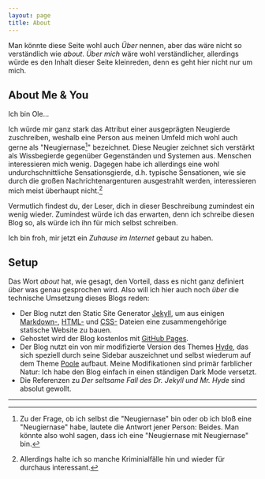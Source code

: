 ```yaml
---
layout: page
title: About
---
```


<div class="message">
  Man könnte diese Seite wohl auch <i>Über</i> nennen, aber das wäre nicht so verständlich wie <i>about</i>. <i>Über mich</i> wäre wohl verständlicher, allerdings würde es den Inhalt dieser Seite kleinreden, denn es geht hier nicht nur um mich.
</div>

## About Me & You

Ich bin Ole...

Ich würde mir ganz stark das Attribut einer ausgeprägten Neugierde zuschreiben, weshalb eine Person aus meinen Umfeld mich wohl auch gerne als "Neugiernase[^1]" bezeichnet. Diese Neugier zeichnet sich verstärkt als Wissbegierde gegenüber Gegenständen und Systemen aus. Menschen interessieren mich wenig. Dagegen habe ich allerdings eine wohl undurchschnittliche Sensationsgierde, d.h. typische Sensationen, wie sie durch die großen Nachrichtenargenturen ausgestrahlt werden, interessieren mich meist überhaupt nicht.[^2]

Vermutlich findest du, der Leser, dich in dieser Beschreibung zumindest ein wenig wieder. Zumindest würde ich das erwarten, denn ich schreibe diesen Blog so, als würde ich ihn für mich selbst schreiben. 

Ich bin froh, mir jetzt ein *Zuhause im Internet* gebaut zu haben.

## Setup

Das Wort *about* hat, wie gesagt, den Vorteil, dass es nicht ganz definiert *über* was genau gesprochen wird. Also will ich hier auch noch *über* die technische Umsetzung dieses Blogs reden:

- Der Blog nutzt den Static Site Generator [Jekyll](https://jekyllrb.com/), um aus einigen [Markdown-](https://de.wikipedia.org/wiki/Markdown), [HTML-](https://de.wikipedia.org/wiki/Hypertext_Markup_Language) und [CSS-](https://de.wikipedia.org/wiki/Cascading_Style_Sheets) Dateien eine zusammengehörige statische Website zu bauen.
- Gehostet wird der Blog kostenlos mit [GitHub Pages](https://pages.github.com/).
- Der Blog nutzt ein von mir modifizierte Version des Themes [Hyde](https://hyde.getpoole.com/), das sich speziell durch seine Sidebar auszeichnet und selbst wiederum auf dem Theme [Poole](https://demo.getpoole.com/) aufbaut. Meine Modifikationen sind primär farblicher Natur: Ich habe den Blog einfach in einen ständigen Dark Mode versetzt.
- Die Referenzen zu *Der seltsame Fall des Dr. Jekyll und Mr. Hyde* sind absolut gewollt.

---

[^1]: Zu der Frage, ob ich selbst die "Neugiernase" bin oder ob ich bloß eine "Neugiernase" habe, lautete die Antwort jener Person: Beides. Man könnte also wohl sagen, dass ich eine "Neugiernase mit Neugiernase" bin.
[^2]: Allerdings halte ich so manche Kriminialfälle hin und wieder für durchaus interessant.